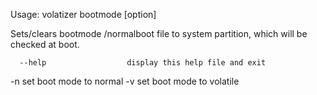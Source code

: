 Usage: volatizer bootmode [option]

Sets/clears bootmode /normalboot file to system partition, which will be
checked at boot.

      --help                  display this help file and exit
  -n                          set boot mode to normal
  -v                          set boot mode to volatile
